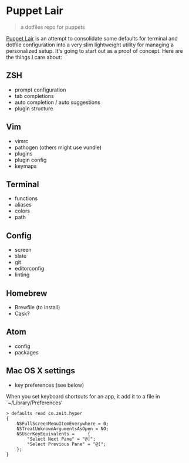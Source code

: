 # Puppet Lair
> a dotfiles repo for puppets

[Puppet Lair](https://www.instagram.com/p/BSkRAMjFCtP) is an attempt to consolidate some defaults for terminal and dotfile configuration into a very slim lightweight utility for managing a personalized setup. It's going to start out as a proof of concept. Here are the things I care about:

## ZSH
+ prompt configuration
+ tab completions
+ auto completion / auto suggestions
+ plugin structure

## Vim
+ vimrc
+ pathogen (others might use vundle)
+ plugins
+ plugin config
+ keymaps

## Terminal
+ functions
+ aliases
+ colors
+ path

## Config
+ screen
+ slate
+ git
+ editorconfig
+ linting

## Homebrew
+ Brewfile (to install)
+ Cask?

## Atom
+ config
+ packages

## Mac OS X settings
+ key preferences (see below)

When you set keyboard shortcuts for an app, it add it to a file in `~/Library/Preferences'
```
> defaults read co.zeit.hyper
{
    NSFullScreenMenuItemEverywhere = 0;
    NSTreatUnknownArgumentsAsOpen = NO;
    NSUserKeyEquivalents =     {
        "Select Next Pane" = "@]";
        "Select Previous Pane" = "@[";
    };
}
```

